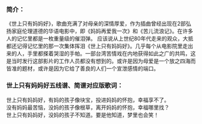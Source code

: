 

### 简介：

《世上只有妈妈好》，歌曲充满了对母亲的深情厚爱，作为插曲曾经出现在2部弘扬家庭伦理道德的华语电影中，即《妈妈再爱我一次》和《苦儿流浪记》。在许多人的记忆里都是一枚重量级的催泪弹。
应该说从上世纪80年代走来的观众，大抵都还记得记忆里的那一次集体挥泪《世上只有妈妈好》。几乎每个从电影院里走出来的人，手里都搽着哭湿的手帕。一部台湾苦情戏在内地获得如此之广的共鸣，这是当时发行这部影片的工作人员都没有想到的。或许是因为母爱是一个放之四海而皆准的题材，或许是因为它给了善良的人们一个宣泄感情的端口。  

### 世上只有妈妈好五线谱、简谱对应版歌词：

世上只有妈妈好，有妈的孩子像块宝，投进妈妈的怀抱，幸福享不了。  
没有妈妈最苦恼，没妈的孩子像根草，离开妈妈的怀抱，幸福哪里找？  
世上只有妈妈好，没妈的孩子不知道。要是他知道，梦里也会笑！

